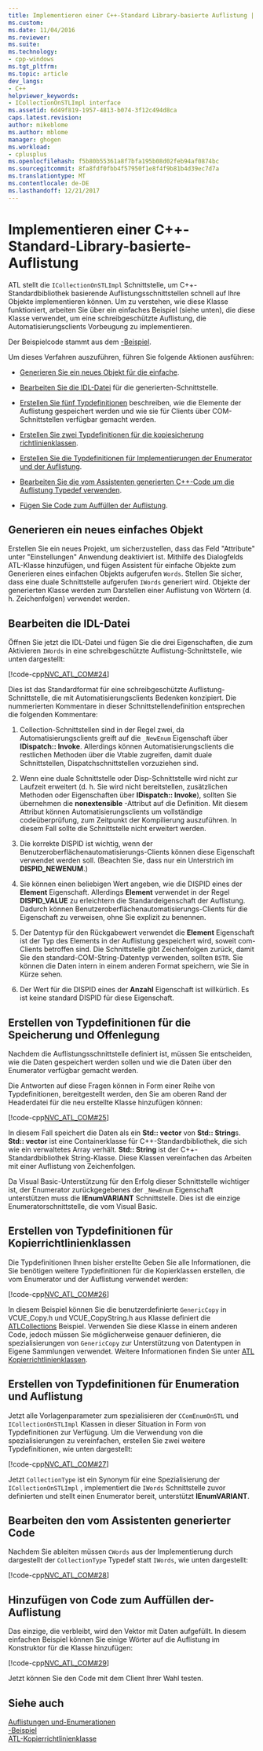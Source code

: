 ```yaml
---
title: Implementieren einer C++-Standard Library-basierte Auflistung | Microsoft Docs
ms.custom: 
ms.date: 11/04/2016
ms.reviewer: 
ms.suite: 
ms.technology:
- cpp-windows
ms.tgt_pltfrm: 
ms.topic: article
dev_langs:
- C++
helpviewer_keywords:
- ICollectionOnSTLImpl interface
ms.assetid: 6d49f819-1957-4813-b074-3f12c494d8ca
caps.latest.revision: 
author: mikeblome
ms.author: mblome
manager: ghogen
ms.workload:
- cplusplus
ms.openlocfilehash: f5b80b55361a8f7bfa195b08d02feb94af0874bc
ms.sourcegitcommit: 8fa8fdf0fbb4f57950f1e8f4f9b81b4d39ec7d7a
ms.translationtype: MT
ms.contentlocale: de-DE
ms.lasthandoff: 12/21/2017
---
```

# <a name="implementing-a-c-standard-library-based-collection"></a>Implementieren einer C++-Standard-Library-basierte-Auflistung
ATL stellt die `ICollectionOnSTLImpl` Schnittstelle, um C++-Standardbibliothek basierende Auflistungsschnittstellen schnell auf Ihre Objekte implementieren können. Um zu verstehen, wie diese Klasse funktioniert, arbeiten Sie über ein einfaches Beispiel (siehe unten), die diese Klasse verwendet, um eine schreibgeschützte Auflistung, die Automatisierungsclients Vorbeugung zu implementieren.  
  
 Der Beispielcode stammt aus dem [-Beispiel](../visual-cpp-samples.md).  
  
 Um dieses Verfahren auszuführen, führen Sie folgende Aktionen ausführen:  
  
-   [Generieren Sie ein neues Objekt für die einfache](#vccongenerating_an_object).  
  
-   [Bearbeiten Sie die IDL-Datei](#vcconedit_the_idl) für die generierten-Schnittstelle.  
  
-   [Erstellen Sie fünf Typdefinitionen](#vcconstorage_and_exposure_typedefs) beschreiben, wie die Elemente der Auflistung gespeichert werden und wie sie für Clients über COM-Schnittstellen verfügbar gemacht werden.  
  
-   [Erstellen Sie zwei Typdefinitionen für die kopiesicherung richtlinienklassen](#vcconcopy_classes).  
  
-   [Erstellen Sie die Typdefinitionen für Implementierungen der Enumerator und der Auflistung](#vcconenumeration_and_collection).  
  
-   [Bearbeiten Sie die vom Assistenten generierten C++-Code um die Auflistung Typedef verwenden](#vcconedit_the_generated_code).  
  
-   [Fügen Sie Code zum Auffüllen der Auflistung](#vcconpopulate_the_collection).  
  
##  <a name="vccongenerating_an_object"></a>Generieren ein neues einfaches Objekt  
 Erstellen Sie ein neues Projekt, um sicherzustellen, dass das Feld "Attribute" unter "Einstellungen" Anwendung deaktiviert ist. Mithilfe des Dialogfelds ATL-Klasse hinzufügen, und fügen Assistent für einfache Objekte zum Generieren eines einfachen Objekts aufgerufen `Words`. Stellen Sie sicher, dass eine duale Schnittstelle aufgerufen `IWords` generiert wird. Objekte der generierten Klasse werden zum Darstellen einer Auflistung von Wörtern (d. h. Zeichenfolgen) verwendet werden.  
  
##  <a name="vcconedit_the_idl"></a>Bearbeiten die IDL-Datei  
 Öffnen Sie jetzt die IDL-Datei und fügen Sie die drei Eigenschaften, die zum Aktivieren `IWords` in eine schreibgeschützte Auflistung-Schnittstelle, wie unten dargestellt:  
  
 [!code-cpp[NVC_ATL_COM#24](../atl/codesnippet/cpp/implementing-an-stl-based-collection_1.idl)]  
  
 Dies ist das Standardformat für eine schreibgeschützte Auflistung-Schnittstelle, die mit Automatisierungsclients Bedenken konzipiert. Die nummerierten Kommentare in dieser Schnittstellendefinition entsprechen die folgenden Kommentare:  
  
1.  Collection-Schnittstellen sind in der Regel zwei, da Automatisierungsclients greift auf die `_NewEnum` Eigenschaft über **IDispatch:: Invoke**. Allerdings können Automatisierungsclients die restlichen Methoden über die Vtable zugreifen, damit duale Schnittstellen, Dispatchschnittstellen vorzuziehen sind.  
  
2.  Wenn eine duale Schnittstelle oder Disp-Schnittstelle wird nicht zur Laufzeit erweitert (d. h. Sie wird nicht bereitstellen, zusätzlichen Methoden oder Eigenschaften über **IDispatch:: Invoke**), sollten Sie übernehmen die **nonextensible** -Attribut auf die Definition. Mit diesem Attribut können Automatisierungsclients um vollständige codeüberprüfung, zum Zeitpunkt der Kompilierung auszuführen. In diesem Fall sollte die Schnittstelle nicht erweitert werden.  
  
3.  Die korrekte DISPID ist wichtig, wenn der Benutzeroberflächenautomatisierungs-Clients können diese Eigenschaft verwendet werden soll. (Beachten Sie, dass nur ein Unterstrich im **DISPID_NEWENUM**.)  
  
4.  Sie können einen beliebigen Wert angeben, wie die DISPID eines der **Element** Eigenschaft. Allerdings **Element** verwendet in der Regel **DISPID_VALUE** zu erleichtern die Standardeigenschaft der Auflistung. Dadurch können Benutzeroberflächenautomatisierungs-Clients für die Eigenschaft zu verweisen, ohne Sie explizit zu benennen.  
  
5.  Der Datentyp für den Rückgabewert verwendet die **Element** Eigenschaft ist der Typ des Elements in der Auflistung gespeichert wird, soweit com-Clients betroffen sind. Die Schnittstelle gibt Zeichenfolgen zurück, damit Sie den standard-COM-String-Datentyp verwenden, sollten `BSTR`. Sie können die Daten intern in einem anderen Format speichern, wie Sie in Kürze sehen.  
  
6.  Der Wert für die DISPID eines der **Anzahl** Eigenschaft ist willkürlich. Es ist keine standard DISPID für diese Eigenschaft.  
  
##  <a name="vcconstorage_and_exposure_typedefs"></a>Erstellen von Typdefinitionen für die Speicherung und Offenlegung  
 Nachdem die Auflistungsschnittstelle definiert ist, müssen Sie entscheiden, wie die Daten gespeichert werden sollen und wie die Daten über den Enumerator verfügbar gemacht werden.  
  
 Die Antworten auf diese Fragen können in Form einer Reihe von Typdefinitionen, bereitgestellt werden, den Sie am oberen Rand der Headerdatei für die neu erstellte Klasse hinzufügen können:  
  
 [!code-cpp[NVC_ATL_COM#25](../atl/codesnippet/cpp/implementing-an-stl-based-collection_2.h)]  
  
 In diesem Fall speichert die Daten als ein **Std:: vector** von **Std:: String**s. **Std:: vector** ist eine Containerklasse für C++-Standardbibliothek, die sich wie ein verwaltetes Array verhält. **Std:: String** ist der C++-Standardbibliothek String-Klasse. Diese Klassen vereinfachen das Arbeiten mit einer Auflistung von Zeichenfolgen.  
  
 Da Visual Basic-Unterstützung für den Erfolg dieser Schnittstelle wichtiger ist, der Enumerator zurückgegebenes der `_NewEnum` Eigenschaft unterstützen muss die **IEnumVARIANT** Schnittstelle. Dies ist die einzige Enumeratorschnittstelle, die vom Visual Basic.  
  
##  <a name="vcconcopy_classes"></a>Erstellen von Typdefinitionen für Kopierrichtlinienklassen  
 Die Typdefinitionen Ihnen bisher erstellte Geben Sie alle Informationen, die Sie benötigen weitere Typdefinitionen für die Kopierklassen erstellen, die vom Enumerator und der Auflistung verwendet werden:  
  
 [!code-cpp[NVC_ATL_COM#26](../atl/codesnippet/cpp/implementing-an-stl-based-collection_3.h)]  
  
 In diesem Beispiel können Sie die benutzerdefinierte `GenericCopy` in VCUE_Copy.h und VCUE_CopyString.h aus Klasse definiert die [ATLCollections](../visual-cpp-samples.md) Beispiel. Verwenden Sie diese Klasse in einem anderen Code, jedoch müssen Sie möglicherweise genauer definieren, die spezialisierungen von `GenericCopy` zur Unterstützung von Datentypen in Eigene Sammlungen verwendet. Weitere Informationen finden Sie unter [ATL Kopierrichtlinienklassen](../atl/atl-copy-policy-classes.md).  
  
##  <a name="vcconenumeration_and_collection"></a>Erstellen von Typdefinitionen für Enumeration und Auflistung  
 Jetzt alle Vorlagenparameter zum spezialisieren der `CComEnumOnSTL` und `ICollectionOnSTLImpl` Klassen in dieser Situation in Form von Typdefinitionen zur Verfügung. Um die Verwendung von die spezialisierungen zu vereinfachen, erstellen Sie zwei weitere Typdefinitionen, wie unten dargestellt:  
  
 [!code-cpp[NVC_ATL_COM#27](../atl/codesnippet/cpp/implementing-an-stl-based-collection_4.h)]  
  
 Jetzt `CollectionType` ist ein Synonym für eine Spezialisierung der `ICollectionOnSTLImpl` , implementiert die `IWords` Schnittstelle zuvor definierten und stellt einen Enumerator bereit, unterstützt **IEnumVARIANT**.  
  
##  <a name="vcconedit_the_generated_code"></a>Bearbeiten den vom Assistenten generierter Code  
 Nachdem Sie ableiten müssen `CWords` aus der Implementierung durch dargestellt der `CollectionType` Typedef statt `IWords`, wie unten dargestellt:  
  
 [!code-cpp[NVC_ATL_COM#28](../atl/codesnippet/cpp/implementing-an-stl-based-collection_5.h)]  
  
##  <a name="vcconpopulate_the_collection"></a>Hinzufügen von Code zum Auffüllen der-Auflistung  
 Das einzige, die verbleibt, wird den Vektor mit Daten aufgefüllt. In diesem einfachen Beispiel können Sie einige Wörter auf die Auflistung im Konstruktor für die Klasse hinzufügen:  
  
 [!code-cpp[NVC_ATL_COM#29](../atl/codesnippet/cpp/implementing-an-stl-based-collection_6.h)]  
  
 Jetzt können Sie den Code mit dem Client Ihrer Wahl testen.  
  
## <a name="see-also"></a>Siehe auch  
 [Auflistungen und-Enumerationen](../atl/atl-collections-and-enumerators.md)   
 [-Beispiel](../visual-cpp-samples.md)   
 [ATL-Kopierrichtlinienklasse](../atl/atl-copy-policy-classes.md)

